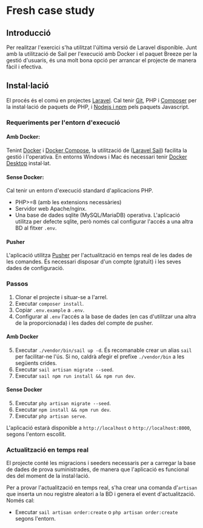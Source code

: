 # Fresh case study

## Introducció

Per realitzar l'exercici s'ha utilitzat l'última versió de Laravel disponible. 
Junt amb la utilització de Sail per l'execució amb Docker i el paquet Breeze per
la gestió d'usuaris, és una molt bona opció per arrancar el projecte de manera
fàcil i efectiva.

## Instal·lació

El procés és el comú en projectes [Laravel](https://laravel.com). Cal tenir
[Git](https://git-scm.com/), PHP i [Composer](https://getcomposer.org/) per 
la instal·lació de paquets de PHP, i [Nodejs i npm](https://nodejs.org/) 
pels paquets Javascript.

### Requeriments per l'entorn d'execució

#### Amb Docker:
Tenint [Docker](https://docs.docker.com/engine/) i 
[Docker Compose](https://docs.docker.com/compose/), la utilització de 
([Laravel Sail](https://laravel.com/docs/9.x/sail)) facilita la gestió i 
l'operativa. En entorns Windows i Mac és necessari tenir 
[Docker Desktop](https://docs.docker.com/desktop/) instal·lat. 

#### Sense Docker:
Cal tenir un entorn d'execució standard d'aplicacions PHP.
- PHP>=8 (amb les extensions necessàries)
- Servidor web Apache/nginx.
- Una base de dades sqlite (MySQL/MariaDB) operativa. L'aplicació utilitza
per defecte sqlite, però només cal configurar l'accés a una altra BD al fitxer `.env`.

#### Pusher
L'aplicació utilitza [Pusher](https://pusher.com/) per l'actualització en temps real 
de les dades de les comandes. És necessari disposar d'un compte (gratuït) i les seves
dades de configuració.

### Passos

1. Clonar el projecte i situar-se a l'arrel.
2. Executar `composer install`.
3. Copiar `.env.example` a `.env`.
4. Configurar al `.env` l'accés a la base de dades (en cas d'utilitzar una altra 
de la proporcionada) i les dades del compte de pusher.

#### Amb Docker

5. Executar `./vendor/bin/sail up -d`. És recomanable crear un alias `sail` per facilitar-ne
l'ús. Si no, caldrà afegir el prefixe `./vendor/bin` a les següents crides.
6. Executar `sail artisan migrate --seed`.
7. Executar `sail npm run install && npm run dev`.

#### Sense Docker

5. Executar `php artisan migrate --seed`.
6. Executar `npm install && npm run dev`.
7. Executar `php artisan serve`.

L'aplicació estarà disponible a `http://localhost` o `http://localhost:8000`, segons
l'entorn escollit.

### Actualització en temps real

El projecte conté les migracions i seeders necessaris per a carregar la base 
de dades de prova suministrades, de manera que l'aplicació es funcional des del moment
de la instal·lació.

Per a provar l'actualització en temps real, s'ha crear una comanda d'`artisan` que 
inserta un nou registre aleatori a la BD i genera el event d'actualització. Només cal:

- Executar `sail artisan order:create` o `php artisan order:create` segons l'entorn.
